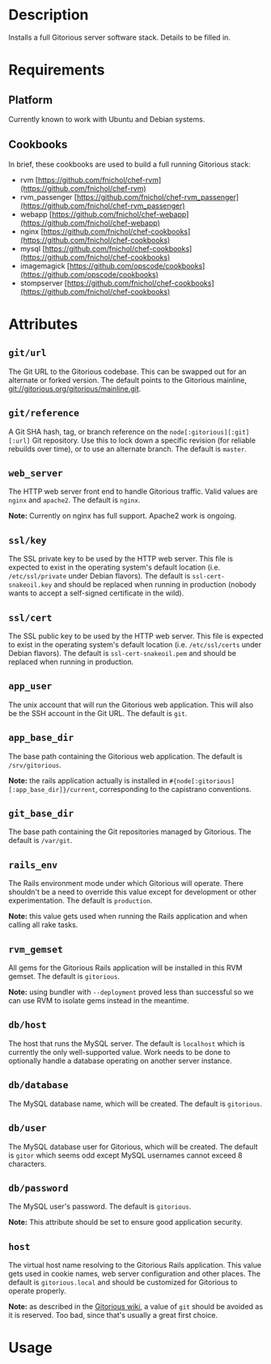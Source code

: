 # Description

Installs a full Gitorious server software stack. Details to be filled in.

# Requirements

## Platform

Currently known to work with Ubuntu and Debian systems.

## Cookbooks

In brief, these cookbooks are used to build a full running Gitorious stack:

* rvm [https://github.com/fnichol/chef-rvm](https://github.com/fnichol/chef-rvm)
* rvm_passenger [https://github.com/fnichol/chef-rvm_passenger](https://github.com/fnichol/chef-rvm_passenger)
* webapp [https://github.com/fnichol/chef-webapp](https://github.com/fnichol/chef-webapp)
* nginx [https://github.com/fnichol/chef-cookbooks](https://github.com/fnichol/chef-cookbooks)
* mysql [https://github.com/fnichol/chef-cookbooks](https://github.com/fnichol/chef-cookbooks)
* imagemagick [https://github.com/opscode/cookbooks](https://github.com/opscode/cookbooks)
* stompserver [https://github.com/fnichol/chef-cookbooks](https://github.com/fnichol/chef-cookbooks)

# Attributes

## `git/url`

The Git URL to the Gitorious codebase. This can be swapped out for an alternate
or forked version. The default points to the Gitorious mainline,
[git://gitorious.org/gitorious/mainline.git](git://gitorious.org/gitorious/mainline.git).

## `git/reference`

A Git SHA hash, tag, or branch reference on the `node[:gitorious][:git][:url]`
Git repository. Use this to lock down a specific revision (for reliable
rebuilds over time), or to use an alternate branch. The default is `master`.

## `web_server`

The HTTP web server front end to handle Gitorious traffic. Valid values are
`nginx` and `apache2`. The default is `nginx`.

**Note:** Currently on nginx has full support. Apache2 work is ongoing.

## `ssl/key`

The SSL private key to be used by the HTTP web server. This file is expected
to exist in the operating system's default location (i.e. `/etc/ssl/private`
under Debian flavors). The default is `ssl-cert-snakeoil.key` and should be
replaced when running in production (nobody wants to accept a self-signed
certificate in the wild).

## `ssl/cert`

The SSL public key to be used by the HTTP web server. This file is expected
to exist in the operating system's default location (i.e. `/etc/ssl/certs`
under Debian flavors). The default is `ssl-cert-snakeoil.pem` and should be
replaced when running in production.

## `app_user`

The unix account that will run the Gitorious web application. This will also
be the SSH account in the Git URL. The default is `git`.

## `app_base_dir`

The base path containing the Gitorious web application. The default is
`/srv/gitorious`.

**Note:** the rails application actually is installed in
`#{node[:gitorious][:app_base_dir]}/current`, corresponding to the capistrano
conventions.

## `git_base_dir`

The base path containing the Git repositories managed by Gitorious. The
default is `/var/git`.

## `rails_env`

The Rails environment mode under which Gitorious will operate. There shouldn't
be a need to override this value except for development or other
experimentation. The default is `production`.

**Note:** this value gets used when running the Rails application and
when calling all rake tasks.

## `rvm_gemset`

All gems for the Gitorious Rails application will be installed in this RVM
gemset. The default is `gitorious`.

**Note:** using bundler with `--deployment` proved less than successful so
we can use RVM to isolate gems instead in the meantime.

## `db/host`

The host that runs the MySQL server. The default is `localhost` which is currently
the only well-supported value. Work needs to be done to optionally handle a
database operating on another server instance.

## `db/database`

The MySQL database name, which will be created. The default is `gitorious`.

## `db/user`

The MySQL database user for Gitorious, which will be created. The default is
`gitor` which seems odd except MySQL usernames cannot exceed 8 characters.

## `db/password`

The MySQL user's password. The default is `gitorious`.

**Note:** This attribute should be set to ensure good application security.

## `host`

The virtual host name resolving to the Gitorious Rails application. This value
gets used in cookie names, web server configuration and other places. The
default is `gitorious.local` and should be customized for Gitorious to operate
properly.

**Note:** as described in the [Gitorious wiki](http://gitorious.org/gitorious/pages/ErrorMessages#The+specified+gitorious_host+is+reserved+in+Gitorious),
a value of `git` should be avoided as it is reserved. Too bad, since that's
usually a great first choice.

# Usage

